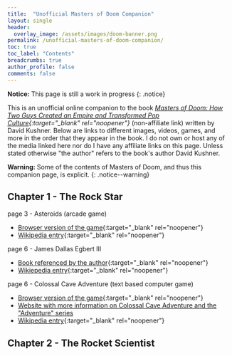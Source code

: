 ```yaml
---
title:  "Unofficial Masters of Doom Companion"
layout: single
header:
  overlay_image: /assets/images/doom-banner.png
permalink: /unofficial-masters-of-doom-companion/
toc: true
toc_label: "Contents"
breadcrumbs: true
author_profile: false
comments: false
---
```


**Notice:** This page is still a work in progress
{: .notice}

This is an unofficial online companion to the book *[Masters of Doom: How Two Guys Created an Empire and Transformed Pop Culture](https://www.amazon.com/Masters-Doom-Created-Transformed-Culture/dp/0812972155){:target="_blank" rel="noopener"}* (non-affiliate link) written by David Kushner. Below are links to different images, videos, games, and more in the order that they appear in the book. I do not own or host any of the media linked here nor do I have any affiliate links on this page. Unless stated otherwise "the author" refers to the book's author David Kushner.

**Warning:** Some of the contents of Masters of Doom, and thus this companion page, is explicit.
{: .notice--warning}

## Chapter 1 - The Rock Star
page 3 - Asteroids (arcade game)
  - [Browser version of the game](https://freeasteroids.org/){:target="_blank" rel="noopener"}
  - [Wikipedia entry](https://en.wikipedia.org/wiki/Asteroids_(video_game)){:target="_blank" rel="noopener"}

page 6 - James Dallas Egbert III
  - [Book referenced by the author](https://www.amazon.com/Dungeon-Master-Disappearance-Dallas-Egbert/dp/0395355362){:target="_blank" rel="noopener"}
  - [Wikiepedia entry](https://en.wikipedia.org/wiki/James_Dallas_Egbert_III){:target="_blank" rel="noopener"}

page 6 - Colossal Cave Adventure (text based computer game)
  - [Browser version of the game](http://rickadams.org/adventure/advent/){:target="_blank" rel="noopener"}
  - [Website with more information on Colossal Cave Adventure and the "Adventure" series](https://rickadams.org/adventure/)
  - [Wikipedia entry](https://en.wikipedia.org/wiki/Colossal_Cave_Adventure){:target="_blank" rel="noopener"}

## Chapter 2 - The Rocket Scientist
